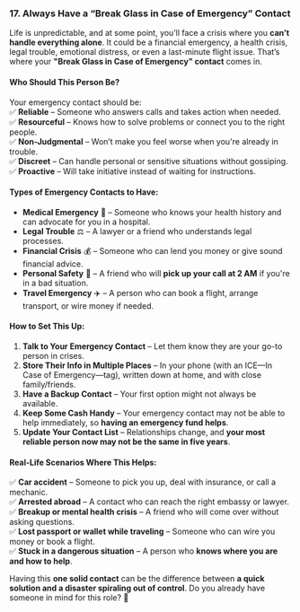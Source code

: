 ### **17. Always Have a “Break Glass in Case of Emergency” Contact**  

Life is unpredictable, and at some point, you’ll face a crisis where you **can’t handle everything alone**. It could be a financial emergency, a health crisis, legal trouble, emotional distress, or even a last-minute flight issue. That’s where your **"Break Glass in Case of Emergency" contact** comes in.  

#### **Who Should This Person Be?**  
Your emergency contact should be:  
✅ **Reliable** – Someone who answers calls and takes action when needed.  
✅ **Resourceful** – Knows how to solve problems or connect you to the right people.  
✅ **Non-Judgmental** – Won’t make you feel worse when you're already in trouble.  
✅ **Discreet** – Can handle personal or sensitive situations without gossiping.  
✅ **Proactive** – Will take initiative instead of waiting for instructions.  

#### **Types of Emergency Contacts to Have:**  
- **Medical Emergency** 🏥 – Someone who knows your health history and can advocate for you in a hospital.  
- **Legal Trouble** ⚖️ – A lawyer or a friend who understands legal processes.  
- **Financial Crisis** 💰 – Someone who can lend you money or give sound financial advice.  
- **Personal Safety** 🛑 – A friend who will **pick up your call at 2 AM** if you're in a bad situation.  
- **Travel Emergency** ✈️ – A person who can book a flight, arrange transport, or wire money if needed.  

#### **How to Set This Up:**  
1. **Talk to Your Emergency Contact** – Let them know they are your go-to person in crises.  
2. **Store Their Info in Multiple Places** – In your phone (with an ICE—In Case of Emergency—tag), written down at home, and with close family/friends.  
3. **Have a Backup Contact** – Your first option might not always be available.  
4. **Keep Some Cash Handy** – Your emergency contact may not be able to help immediately, so **having an emergency fund helps**.  
5. **Update Your Contact List** – Relationships change, and **your most reliable person now may not be the same in five years**.  

#### **Real-Life Scenarios Where This Helps:**  
✅ **Car accident** – Someone to pick you up, deal with insurance, or call a mechanic.  
✅ **Arrested abroad** – A contact who can reach the right embassy or lawyer.  
✅ **Breakup or mental health crisis** – A friend who will come over without asking questions.  
✅ **Lost passport or wallet while traveling** – Someone who can wire you money or book a flight.  
✅ **Stuck in a dangerous situation** – A person who **knows where you are and how to help**.  

Having this **one solid contact** can be the difference between **a quick solution and a disaster spiraling out of control**. Do you already have someone in mind for this role? 🚀